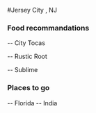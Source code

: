 #Jersey City , NJ

###  Food recommandations
-- City Tocas

-- Rustic Root

-- Sublime

###  Places to go

-- Florida
-- India